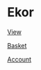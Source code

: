 # Ekor
[View](https://grant-inna.github.io/Ekor/build/)

[Basket](https://grant-inna.github.io/Ekor/build/lk/basket.html)

[Account](https://grant-inna.github.io/Ekor/build/lk/my_account.html)
